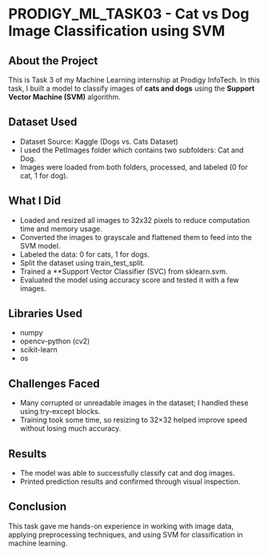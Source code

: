 # PRODIGY_ML_TASK03 - Cat vs Dog Image Classification using SVM

## About the Project
This is Task 3 of my Machine Learning internship at Prodigy InfoTech. In this task, I built a model to classify images of **cats and dogs** using the **Support Vector Machine (SVM)** algorithm.

## Dataset Used
- Dataset Source: Kaggle (Dogs vs. Cats Dataset)
- I used the PetImages folder which contains two subfolders: Cat and Dog.
- Images were loaded from both folders, processed, and labeled (0 for cat, 1 for dog).

## What I Did
- Loaded and resized all images to 32x32 pixels to reduce computation time and memory usage.
- Converted the images to grayscale and flattened them to feed into the SVM model.
- Labeled the data: 0 for cats, 1 for dogs.
- Split the dataset using train_test_split.
- Trained a **Support Vector Classifier (SVC) from sklearn.svm.
- Evaluated the model using accuracy score and tested it with a few images.

## Libraries Used
- numpy
- opencv-python (cv2)
- scikit-learn
- os

## Challenges Faced
- Many corrupted or unreadable images in the dataset; I handled these using try-except blocks.
- Training took some time, so resizing to 32×32 helped improve speed without losing much accuracy.

## Results
- The model was able to successfully classify cat and dog images.
- Printed prediction results and confirmed through visual inspection.

## Conclusion
This task gave me hands-on experience in working with image data, applying preprocessing techniques, and using SVM for classification in machine learning.
